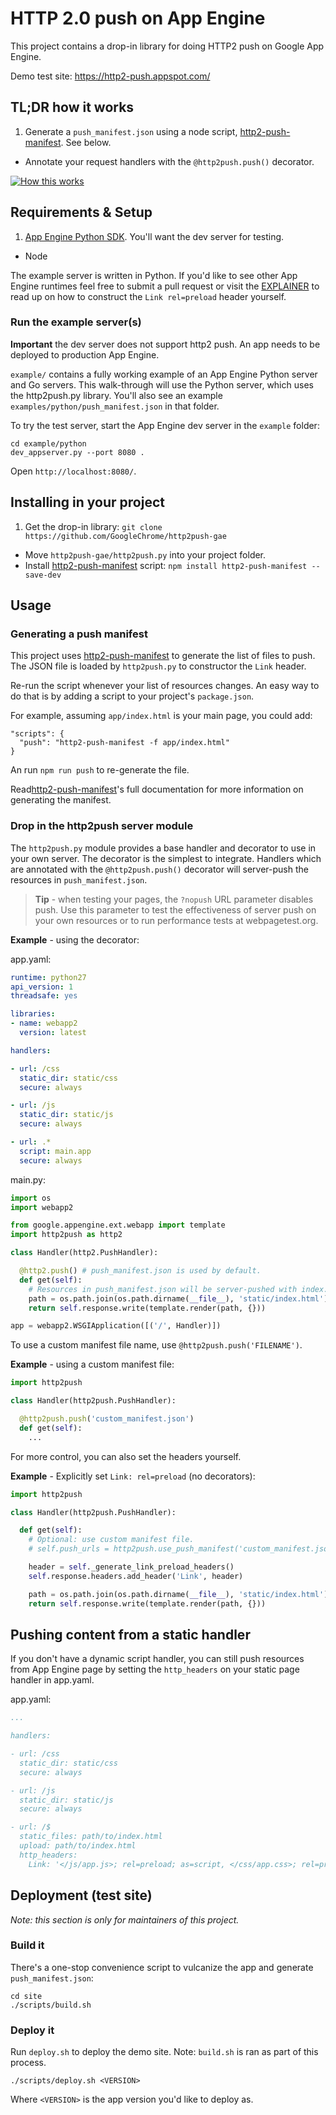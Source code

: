 # HTTP 2.0 push on App Engine

This project contains a drop-in library for doing HTTP2 push on Google App Engine.

Demo test site: https://http2-push.appspot.com/

## TL;DR how it works

1. Generate a `push_manifest.json` using a node script, [http2-push-manifest](https://www.npmjs.com/package/http2-push-manifest). See below.
- Annotate your request handlers with the `@http2push.push()` decorator.

<a href="https://raw.githubusercontent.com/GoogleChrome/http2push-gae/master/site/static/img/pushgaehowto.jpg" target="_blak"><img src="https://raw.githubusercontent.com/GoogleChrome/http2push-gae/master/site/static/img/pushgaehowto.jpg" alt="How this works"></a>

## Requirements & Setup

1. [App Engine Python SDK](https://cloud.google.com/appengine/downloads?hl=en). You'll want the dev server for testing.
- Node

The example server is written in Python. If you'd like to see other App Engine
runtimes feel free to submit a pull request or visit the [EXPLAINER](EXPLAINER.md)
to read up on how to construct the `Link rel=preload` header yourself.

### Run the example server(s)

**Important** the dev server does not support http2 push. An app needs to be
deployed to production App Engine.

`example/` contains a fully working example of an App Engine Python server and Go
servers. This walk-through will use the Python server, which uses the
http2push.py library. You'll also see an example `examples/python/push_manifest.json` in that folder.

To try the test server, start the App Engine dev server in the `example` folder:

    cd example/python
    dev_appserver.py --port 8080 .

Open `http://localhost:8080/`. 

## Installing in your project

1. Get the drop-in library: `git clone https://github.com/GoogleChrome/http2push-gae`
- Move `http2push-gae/http2push.py` into your project folder.
- Install [http2-push-manifest](https://www.npmjs.com/package/http2-push-manifest) script: `npm install http2-push-manifest --save-dev`

## Usage

### Generating a push manifest

This project uses [http2-push-manifest](https://www.npmjs.com/package/http2-push-manifest)
to generate the list of files to push. The JSON file is loaded by `http2push.py`
to constructor the `Link` header.

Re-run the script whenever your list of resources changes. An easy way to do that
is by adding a script to your project's `package.json`.

For example, assuming `app/index.html` is your main page, you could add:

    "scripts": {
      "push": "http2-push-manifest -f app/index.html"
    }

An run `npm run push` to re-generate the file.

Read[http2-push-manifest](https://www.npmjs.com/package/http2-push-manifest)'s
full documentation for more information on generating the manifest.

### Drop in the http2push server module

The `http2push.py` module provides a base handler and decorator to use in your
own server. The decorator is the simplest to integrate. Handlers which are annotated
with the `@http2push.push()` decorator will server-push the resources in
`push_manifest.json`.

> **Tip** - when testing your pages, the `?nopush` URL parameter disables push.
Use this parameter to test the effectiveness of server push on your own resources
or to run performance tests at webpagetest.org.

**Example** - using the decorator:

app.yaml:

```yaml
runtime: python27
api_version: 1
threadsafe: yes

libraries:
- name: webapp2
  version: latest

handlers:

- url: /css
  static_dir: static/css
  secure: always

- url: /js
  static_dir: static/js
  secure: always

- url: .*
  script: main.app
  secure: always
```

main.py:

```python
import os
import webapp2

from google.appengine.ext.webapp import template
import http2push as http2

class Handler(http2.PushHandler):

  @http2.push() # push_manifest.json is used by default.
  def get(self):
    # Resources in push_manifest.json will be server-pushed with index.html.
    path = os.path.join(os.path.dirname(__file__), 'static/index.html')
    return self.response.write(template.render(path, {}))

app = webapp2.WSGIApplication([('/', Handler)])
```

To use a custom manifest file name, use `@http2push.push('FILENAME')`.

**Example** - using a custom manifest file:

```python
import http2push

class Handler(http2push.PushHandler):

  @http2push.push('custom_manifest.json')
  def get(self):
    ...
```

For more control, you can also set the headers yourself.

**Example** - Explicitly set `Link: rel=preload` (no decorators):

```python
import http2push

class Handler(http2push.PushHandler):

  def get(self):
    # Optional: use custom manifest file.
    # self.push_urls = http2push.use_push_manifest('custom_manifest.json')

    header = self._generate_link_preload_headers()
    self.response.headers.add_header('Link', header)

    path = os.path.join(os.path.dirname(__file__), 'static/index.html')
    return self.response.write(template.render(path, {}))
```

## Pushing content from a static handler

If you don't have a dynamic script handler, you can still push resources from
App Engine page by setting the `http_headers` on your static page handler in app.yaml.

app.yaml:

```yaml
...

handlers:

- url: /css
  static_dir: static/css
  secure: always

- url: /js
  static_dir: static/js
  secure: always

- url: /$
  static_files: path/to/index.html
  upload: path/to/index.html
  http_headers:
    Link: '</js/app.js>; rel=preload; as=script, </css/app.css>; rel=preload; as=style'
```

## Deployment (test site)

*Note: this section is only for maintainers of this project.*

### Build it

There's a one-stop convenience script to vulcanize the app and generate `push_manifest.json`:

    cd site
    ./scripts/build.sh

### Deploy it

Run `deploy.sh` to deploy the demo site. Note: `build.sh` is ran as part of this process.

    ./scripts/deploy.sh <VERSION>

Where `<VERSION>` is the app version you'd like to deploy as.
